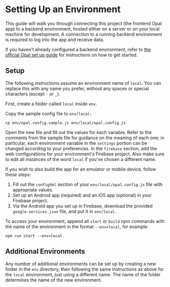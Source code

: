 <!--
SPDX-FileCopyrightText: Copyright (C) 2021 Opal Health Informatics Group at the Research Institute of the McGill University Health Centre <john.kildea@mcgill.ca>

SPDX-License-Identifier: Apache-2.0
-->

# Setting Up an Environment

This guide will walk you through connecting this project (the frontend Opal app) to a backend environment,
hosted either on a server or on your local machine for development.
A connection to a running backend environment is required to log into the app and receive data.

If you haven't already configured a backend environment, refer to
[the official Opal set up guide](https://opalmedapps.gitlab.io/docs/development/setup/)
for instructions on how to get started.

## Setup

The following instructions assume an environment name of `local`.
You can replace this with any name you prefer, without any spaces or special characters (except `-` or `_`).

First, create a folder called `local` inside `env`.

Copy the sample config file to `env/local`:

```shell
cp env/opal.config.sample.js env/local/opal.config.js
```

Open the new file and fill out the values for each variable.
Refer to the comments from the sample file for guidance on the meaning of each one;
in particular, each environment variable in the `settings` portion can be changed according to your preferences. In the
`firebase` section, add the web configurations for your environment's Firebase project.
Also make sure to edit all instances of the word `local` if you've chosen a different name.

If you wish to also build the app for an emulator or mobile device, follow these steps:

1. Fill out the `configXml` section of your `env/local/opal.config.js` file with appropriate values.
2. Set up an Android app (required) and an iOS app (optional) in your Firebase project.
3. Via the Android app you set up in Firebase, download the provided `google-services.json` file, and put it in `env/local`.

To access your environment, append all `start` or `build` npm commands with the name of the environment in the format `--env=local`,
for example:

```shell
npm run start --env=local
```

## Additional Environments

Any number of additional environments can be set up by creating a new folder in the `env` directory,
then following the same instructions as above for the `local` environment, just using a different name.
The name of the folder determines the name of the new environment.
